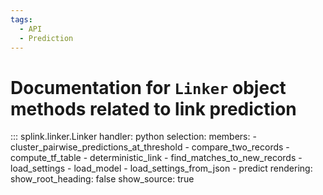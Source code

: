 ```yaml
---
tags:
  - API
  - Prediction
---
```

# Documentation for `Linker` object methods related to link prediction


::: splink.linker.Linker
    handler: python
    selection:
      members:
        - cluster_pairwise_predictions_at_threshold
        - compare_two_records
        - compute_tf_table
        - deterministic_link
        - find_matches_to_new_records
        - load_settings
        - load_model
        - load_settings_from_json
        - predict
    rendering:
      show_root_heading: false
      show_source: true
